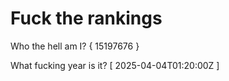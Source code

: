 # Fuck the rankings

Who the hell am I?
{ 15197676 }

What fucking year is it?
[ 2025-04-04T01:20:00Z ]
